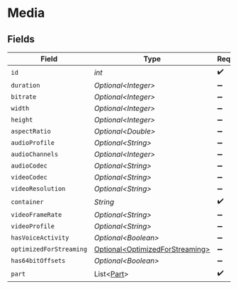 # Media


## Fields

| Field                                                                                | Type                                                                                 | Required                                                                             | Description                                                                          | Example                                                                              |
| ------------------------------------------------------------------------------------ | ------------------------------------------------------------------------------------ | ------------------------------------------------------------------------------------ | ------------------------------------------------------------------------------------ | ------------------------------------------------------------------------------------ |
| `id`                                                                                 | *int*                                                                                | :heavy_check_mark:                                                                   | N/A                                                                                  | 119534                                                                               |
| `duration`                                                                           | *Optional\<Integer>*                                                                 | :heavy_minus_sign:                                                                   | N/A                                                                                  | 11558112                                                                             |
| `bitrate`                                                                            | *Optional\<Integer>*                                                                 | :heavy_minus_sign:                                                                   | N/A                                                                                  | 25025                                                                                |
| `width`                                                                              | *Optional\<Integer>*                                                                 | :heavy_minus_sign:                                                                   | N/A                                                                                  | 3840                                                                                 |
| `height`                                                                             | *Optional\<Integer>*                                                                 | :heavy_minus_sign:                                                                   | N/A                                                                                  | 2072                                                                                 |
| `aspectRatio`                                                                        | *Optional\<Double>*                                                                  | :heavy_minus_sign:                                                                   | N/A                                                                                  | 1.85                                                                                 |
| `audioProfile`                                                                       | *Optional\<String>*                                                                  | :heavy_minus_sign:                                                                   | N/A                                                                                  | dts                                                                                  |
| `audioChannels`                                                                      | *Optional\<Integer>*                                                                 | :heavy_minus_sign:                                                                   | N/A                                                                                  | 6                                                                                    |
| `audioCodec`                                                                         | *Optional\<String>*                                                                  | :heavy_minus_sign:                                                                   | N/A                                                                                  | eac3                                                                                 |
| `videoCodec`                                                                         | *Optional\<String>*                                                                  | :heavy_minus_sign:                                                                   | N/A                                                                                  | hevc                                                                                 |
| `videoResolution`                                                                    | *Optional\<String>*                                                                  | :heavy_minus_sign:                                                                   | N/A                                                                                  | 4k                                                                                   |
| `container`                                                                          | *String*                                                                             | :heavy_check_mark:                                                                   | N/A                                                                                  | mkv                                                                                  |
| `videoFrameRate`                                                                     | *Optional\<String>*                                                                  | :heavy_minus_sign:                                                                   | N/A                                                                                  | 24p                                                                                  |
| `videoProfile`                                                                       | *Optional\<String>*                                                                  | :heavy_minus_sign:                                                                   | N/A                                                                                  | main 10                                                                              |
| `hasVoiceActivity`                                                                   | *Optional\<Boolean>*                                                                 | :heavy_minus_sign:                                                                   | N/A                                                                                  | false                                                                                |
| `optimizedForStreaming`                                                              | [Optional\<OptimizedForStreaming>](../../models/operations/OptimizedForStreaming.md) | :heavy_minus_sign:                                                                   | N/A                                                                                  | 1                                                                                    |
| `has64bitOffsets`                                                                    | *Optional\<Boolean>*                                                                 | :heavy_minus_sign:                                                                   | N/A                                                                                  | false                                                                                |
| `part`                                                                               | List\<[Part](../../models/operations/Part.md)>                                       | :heavy_check_mark:                                                                   | N/A                                                                                  |                                                                                      |